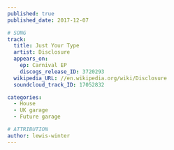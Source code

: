 ```yaml
---
published: true
published_date: 2017-12-07

# SONG
track:
  title: Just Your Type
  artist: Disclosure
  appears_on:
    ep: Carnival EP
    discogs_release_ID: 3720293
  wikipedia_URL: //en.wikipedia.org/wiki/Disclosure
  soundcloud_track_ID: 17052832

categories:
  - House
  - UK garage
  - Future garage

# ATTRIBUTION
author: lewis-winter
---
```

